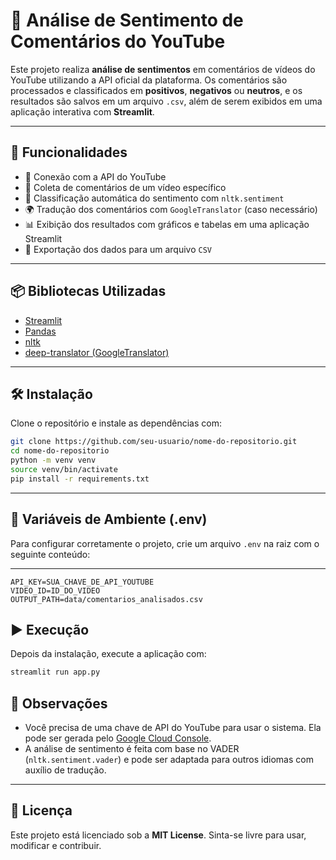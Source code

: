 
# 🎯 Análise de Sentimento de Comentários do YouTube

Este projeto realiza **análise de sentimentos** em comentários de vídeos do YouTube utilizando a API oficial da plataforma. Os comentários são processados e classificados em **positivos**, **negativos** ou **neutros**, e os resultados são salvos em um arquivo `.csv`, além de serem exibidos em uma aplicação interativa com **Streamlit**.

---

## 🚀 Funcionalidades

- 🔗 Conexão com a API do YouTube
- 💬 Coleta de comentários de um vídeo específico
- 🧠 Classificação automática do sentimento com `nltk.sentiment`
- 🌍 Tradução dos comentários com `GoogleTranslator` (caso necessário)
- 📊 Exibição dos resultados com gráficos e tabelas em uma aplicação Streamlit
- 🧾 Exportação dos dados para um arquivo `CSV`

---

## 📦 Bibliotecas Utilizadas

- [Streamlit](https://streamlit.io/)
- [Pandas](https://pandas.pydata.org/)
- [nltk](https://www.nltk.org/)
- [deep-translator (GoogleTranslator)](https://pypi.org/project/deep-translator/)

---

## 🛠️ Instalação

Clone o repositório e instale as dependências com:

```bash
git clone https://github.com/seu-usuario/nome-do-repositorio.git
cd nome-do-repositorio
python -m venv venv
source venv/bin/activate 
pip install -r requirements.txt
```

---
## 🔐 Variáveis de Ambiente (.env)

Para configurar corretamente o projeto, crie um arquivo `.env` na raiz com o seguinte conteúdo:

---

```env
API_KEY=SUA_CHAVE_DE_API_YOUTUBE
VIDEO_ID=ID_DO_VIDEO
OUTPUT_PATH=data/comentarios_analisados.csv
```

## ▶️ Execução

Depois da instalação, execute a aplicação com:

```bash
streamlit run app.py
```


## 📌 Observações

- Você precisa de uma chave de API do YouTube para usar o sistema. Ela pode ser gerada pelo [Google Cloud Console](https://console.cloud.google.com/).
- A análise de sentimento é feita com base no VADER (`nltk.sentiment.vader`) e pode ser adaptada para outros idiomas com auxílio de tradução.

---

## 📄 Licença

Este projeto está licenciado sob a **MIT License**. Sinta-se livre para usar, modificar e contribuir.
